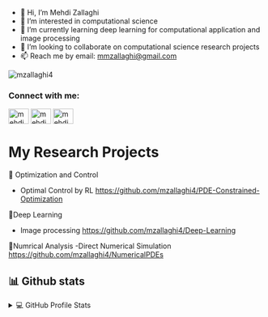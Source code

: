 - 👋 Hi, I’m Mehdi Zallaghi
- 👀 I’m interested in computational science
- 🌱 I’m currently learning deep learning for computational application and image processing 
- 💞️ I’m looking to collaborate on computational science research projects
- 📫 Reach me by email: mmzallaghi@gmail.com
<p align="left"> <img src="https://komarev.com/ghpvc/?username=mzallaghi4&label=Profile%20views&color=0e75b6&style=flat" alt="mzallaghi4" /> </p>


<h3 align="left">Connect with me:</h3>
<p align="left">
<a href="https://twitter.com/mehdizallaghi" target="blank"><img align="center" src="https://raw.githubusercontent.com/rahuldkjain/github-profile-readme-generator/master/src/images/icons/Social/twitter.svg" alt="mehdizallaghi" height="30" width="40" /></a>
<a href="https://linkedin.com/in/mehdizallaghi" target="blank"><img align="center" src="https://raw.githubusercontent.com/rahuldkjain/github-profile-readme-generator/master/src/images/icons/Social/linked-in-alt.svg" alt="mehdizallaghi" height="30" width="40" /></a>
<a href="https://instagram.com/mehdizallaghi4" target="blank"><img align="center" src="https://raw.githubusercontent.com/rahuldkjain/github-profile-readme-generator/master/src/images/icons/Social/instagram.svg" alt="mehdizallaghi4" height="30" width="40" /></a>
</p>

# My Research Projects
📄 Optimization and Control
 - Optimal Control by RL
https://github.com/mzallaghi4/PDE-Constrained-Optimization

📄Deep Learning
 - Image processing
https://github.com/mzallaghi4/Deep-Learning

📄Numrical Analysis 
  -Direct Numerical Simulation
  https://github.com/mzallaghi4/NumericalPDEs



## 📊 Github stats
<details> 
  <summary>💻 GitHub Profile Stats</summary>
  <br/>
    <a href="https://github.com/anuraghazra/github-readme-stats"><img alt="mzallaghi4's Github Stats" src="https://github-readme-stats.vercel.app/api/?username=mzallaghi4&show_icons=true&count_private=true&theme=default&hide_border=true&bg_color=fff&title_color=00E676&icon_color=00E676" height="192px"/></a>
  <a href="https://github.com/anuraghazra/github-readme-stats"><img alt="rzashakeri's Top Languages" src="https://github-readme-stats.vercel.app/api/top-langs/?username=mzallaghi4&langs_count=8&layout=compact&theme=default&hide_border=true&bg_color=fff&title_color=000&icon_color=000&hide=Jupyter%20Notebook" height="192px"/></a>
  <br/>
</details>


<!---
mzallaghi4/mzallaghi4 is a ✨ special ✨ repository because its `README.md` (this file) appears on your GitHub profile.
You can click the Preview link to take a look at your changes.
--->
